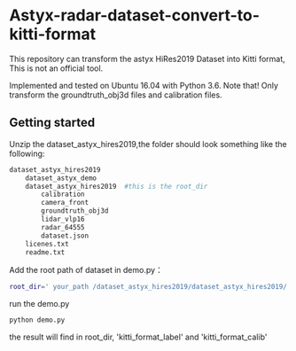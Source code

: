 # Astyx-radar-dataset-convert-to-kitti-format
This repository can transform the astyx HiRes2019 Dataset into Kitti format, This is not an official tool.

Implemented and tested on Ubuntu 16.04 with Python 3.6. Note that! Only transform the groundtruth_obj3d files and calibration files.

## Getting started
Unzip the dataset_astyx_hires2019,the folder should look something like the following:
```bash
dataset_astyx_hires2019
    dataset_astyx_demo
    dataset_astyx_hires2019  #this is the root_dir
        calibration
        camera_front
        groundtruth_obj3d
        lidar_vlp16
        radar_64555
        dataset.json
    licenes.txt
    readme.txt
```
Add the root path of dataset in demo.py：
```bash
root_dir=' your_path /dataset_astyx_hires2019/dataset_astyx_hires2019/'
```
run the demo.py
```bash
python demo.py
```
the result will find in root_dir, 'kitti_format_label' and 'kitti_format_calib'

